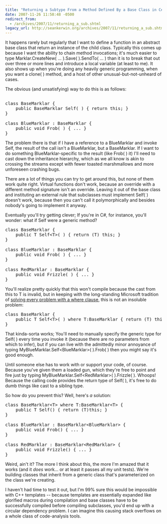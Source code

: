 ```yaml
---
title: "Returning a Subtype From a Method Defined By a Base Class in C#"
date: 2007-11-26 11:58:48 -0500
redirect_from:
  - /archives/2007/11/returning_a_sub.shtml
legacy_url: http://seankerwin.org/archives/2007/11/returning_a_sub.shtml
---
```

It happens rarely but regularly that I want to define a function in an abstract base class that return an instance of the child class.  Typically this comes up because I want the ability to chain method invocations; it's much easier to type Marklar.CreateNew( ... ).Save( ).SendTo( ... ) than it is to break that out over three or more lines and introduce a local variable (at least to me).  It also shows up when you're doing any heavily generic programming, when you want a clone( ) method, and a host of other unusual-but-not-unheard of cases.

The obvious (and unsatisfying) way to do this is as follows:
<pre class="code"> 
class BaseMarklar {
	public BaseMarklar Self( ) { return this; }
}

class BlueMarklar : BaseMarklar {
	public void Frob( ) { ... }
}
</pre>
The problem there is that if I have a reference to a BlueMarklar and invoke Self, the result of the call isn't a BlueMarklar, but a BaseMarklar.  If I want to do something BlueMarklar-specific to the result (like Frob( ) it) I'll need to cast down the inheritance hierarchy, which as we all know is akin to crossing the streams except with fewer toasted marshmallows and more unforeseen crashing bugs.

There are a lot of things you can try to get around this, but none of them work quite right.  Virtual functions don't work, because an override with a different method signature isn't an override.  Leaving it out of the base class and instituting an external rule that subclasses must implement Self( ) doesn't work, because then you can't call it polymorphically and besides nobody's going to implement it anyway.

Eventually you'll try getting clever; If you're in C#, for instance, you'll wonder: what if Self were a generic method?
<pre class="code">
class BaseMarklar {
	public T Self&lt;T&gt;( ) { return (T) this; }
}

class BlueMarklar : BaseMarklar {
	public void Frob( ) { ... }
}

class RedMarklar : BaseMarklar {
	public void Frizzle( ) { ... }
}
</pre>
You'll realize pretty quickly that this won't compile because the cast from this to T is invalid, but in keeping with the long-standing Microsoft tradition of <a href="http://seankerwin.org/archives/2007/05/i_like_strong_t.shtml">solving every problem with a where clause</a>, this is not an insoluble problem:
<pre class="code">
class BaseMarklar {
	public T Self&lt;T&gt;( ) where T:BaseMarklar { return (T) this; }
}
</pre>
That kinda-sorta works; You'll need to manually specify the generic type for Self( ) every time you invoke it (because there are no parameters from which to infer), but if you can live with the admittedly minor annoyance of typing MyBlueMarklar.Self&lt;BlueMarklar&gt;( ).Frob( ) then you might say it's good enough.

Until someone else has to work with or support your code, of course.  Because you've given them a loaded gun, which they're free to point and fire just by typing MyBlueMarklar.Self&lt;RedMarklar&gt;( ).Frizzle( ).  Whoops!  Because the calling code provides the return type of Self( ), it's free to do dumb things like cast to a sibling type.

So how do you prevent this?  Well, here's  <i>a</i> solution:
<pre class="code">
class BaseMarklar&lt;T&gt; where T:BaseMarklar&lt;T&gt; {
	public T Self() { return (T)this; }
}

class BlueMarklar : BaseMarklar&lt;BlueMarklar&gt; {
	public void Frob() { ... }
}

class RedMarklar : BaseMarklar&lt;RedMarklar&gt; {
	public void Frizzle() { ... }
}
</pre>
Weird, ain't it?  The more I think about this, the more I'm amazed that it works (and it <i>does</i> work... or at least it passes all my unit tests).  We're building classes that inherit from a generic class that's parameterized on the class we're creating.

I haven't had time to test it out, but I'm 99% sure this would be impossible with C++ templates -- because templates are essentially expanded like glorified macros during compilation and base classes have to be successfully compiled before compiling subclasses, you'd end up with a circular dependency problem.  I can imagine this causing stack overflows on a whole class of code-analysis tools.
